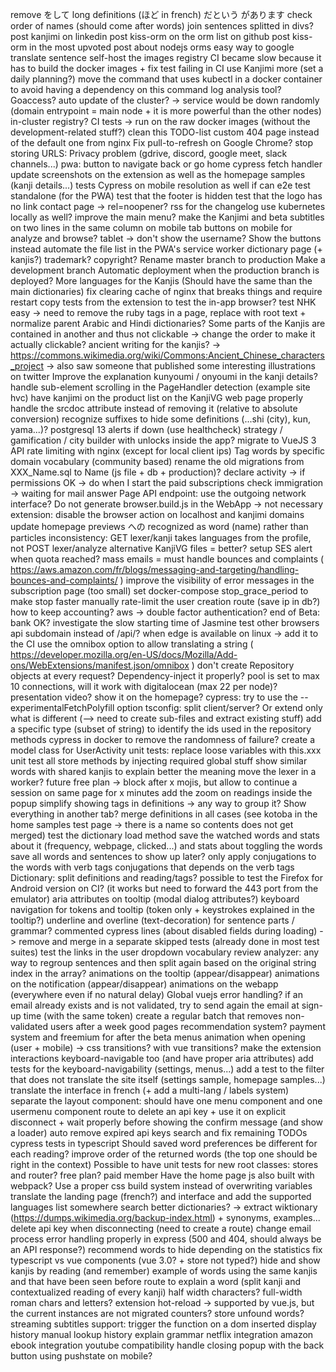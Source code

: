 remove をして
long definitions (ほど in french)
だという
があります
check order of names (should come after words)
join sentences splitted in divs?
post kanjimi on linkedin
post kiss-orm on the orm list on github
post kiss-orm in the most upvoted post about nodejs orms
easy way to google translate sentence
self-host the images registry
CI became slow because it has to build the docker images
    + fix test failing in CI
use Kanjimi more (set a daily planning?)
move the command that uses kubectl in a docker container to avoid having a dependency on this command
log analysis tool? Goaccess?
auto update of the cluster? -> service would be down randomly (domain entrypoint = main node + it is more powerful than the other nodes)
in-cluster registry?
CI tests -> run on the raw docker images (without the development-related stuff?)
clean this TODO-list
custom 404 page instead of the default one from nginx
Fix pull-to-refresh on Google Chrome?
stop storing URLS: Privacy problem (gdrive, discord, google meet, slack channels...)
pwa: button to navigate back or go home
cypress fetch handler
update screenshots on the extension as well as the homepage samples (kanji details...)
tests Cypress on mobile resolution as well
if can e2e test standalone (for the PWA)
    test that the footer is hidden
    test that the logo has no link
contact page -> rel=noopener?
rss for the changelog
use kubernetes locally as well?
improve the main menu?
    make the Kanjimi and beta subtitles on two lines in the same column on mobile
    tab buttons on mobile for analyze and browse?
    tablet -> don't show the username? Show the buttons instead
automate the file list in the PWA's service worker
dictionary page (+ kanjis?)
trademark? copyright?
Rename master branch to production
Make a development branch
Automatic deployment when the production branch is deployed?
More languages for the Kanjis (Should have the same than the main dictionaries)
fix clearing cache of nginx that breaks things and require restart
copy tests from the extension to test the in-app browser?
test NHK easy -> need to remove the ruby tags in a page, replace with root text + normalize parent
Arabic and Hindi dictionaries?
Some parts of the Kanjis are contained in another and thus not clickable -> change the order to make it actually clickable?
ancient writing for the kanjis? -> https://commons.wikimedia.org/wiki/Commons:Ancient_Chinese_characters_project
    -> also saw someone that published some interesting illustrations on twitter
Improve the explanation kunyoumi / onyoumi in the kanji details?
handle sub-element scrolling in the PageHandler detection (example site hvc)
have kanjimi on the product list on the KanjiVG web page
properly handle the srcdoc attribute instead of removing it (relative to absolute conversion)
recognize suffixes to hide some definitions (...shi (city), kun, yama...)?
postgresql 13
alerts if down (use healthcheck)
strategy / gamification / city builder with unlocks inside the app?
migrate to VueJS 3
API rate limiting with nginx (except for local client ips)
Tag words by specific domain vocabulary (community based)
rename the old migrations from XXX_Name.sql to Name (js file + db + production)?
declare activity -> if permissions OK -> do when I start the paid subscriptions
check immigration -> waiting for mail answer
Page API endpoint: use the outgoing network interface?
Do not generate browser.build.js in the WebApp -> not necessary
extension: disable the browser action on localhost and kanjimi domains
update homepage previews
への recognized as word (name) rather than particles
inconsistency: GET lexer/kanji takes languages from the profile, not POST lexer/analyze
alternative KanjiVG files = better?
setup SES alert when quota reached?
mass emails = must handle bounces and complaints ( https://aws.amazon.com/fr/blogs/messaging-and-targeting/handling-bounces-and-complaints/ )
improve the visibility of error messages in the subscription page (too small)
set docker-compose stop_grace_period to make stop faster
manually rate-limit the user creation route (save ip in db?)
how to keep accounting?
aws -> double factor authentication?
end of Beta: bank OK?
investigate the slow starting time of Jasmine
test other browsers
api subdomain instead of /api/?
when edge is available on linux -> add it to the CI
use the omnibox option to allow translating a string ( https://developer.mozilla.org/en-US/docs/Mozilla/Add-ons/WebExtensions/manifest.json/omnibox )
don't create Repository objects at every request? Dependency-inject it properly?
pool is set to max 10 connections, will it work with digitalocean (max 22 per node)?
presentation video? show it on the homepage?
cypress: try to use the --experimentalFetchPolyfill option
tsconfig: split client/server? Or extend only what is different (--> need to create sub-files and extract existing stuff)
add a specific type (subset of string) to identify the ids used in the repository methods
cypress in docker to remove the randomness of failure?
create a model class for UserActivity
unit tests: replace loose variables with this.xxx
unit test all store methods by injecting required global stuff
show similar words with shared kanjis to explain better the meaning
move the lexer in a worker?
future free plan -> block after x mojis, but allow to continue a session on same page for x minutes
add the zoom on readings inside the popup
simplify showing tags in definitions -> any way to group it? Show everything in another tab?
merge definitions in all cases (see kotoba in the home samples test page -> there is a name so contents does not get merged)
test the dictionary load method
save the watched words and stats about it (frequency, webpage, clicked...) and stats about toggling the words
save all words and sentences to show up later?
only apply conjugations to the words with verb tags
conjugations that depends on the verb tags
Dictionary: split definitions and reading/tags?
possible to test the Firefox for Android version on CI? (it works but need to forward the 443 port from the emulator)
aria attributes on tooltip (modal dialog attributes?)
keyboard navigation for tokens and tooltip (token only + keystrokes explained in the tooltip?)
underline and overline (text-decoration) for sentence parts / grammar?
commented cypress lines (about disabled fields during loading) -> remove and merge in a separate skipped tests (already done in most test suites)
test the links in the user dropdown
vocabulary review
analyzer: any way to regroup sentences and then split again based on the original string index in the array?
animations on the tooltip (appear/disappear)
animations on the notification (appear/disappear)
animations on the webapp (everywhere even if no natural delay)
Global vuejs error handling?
if an email already exists and is not validated, try to send again the email at sign-up time (with the same token)
create a regular batch that removes non-validated users after a week
good pages recommendation system?
payment system and freemium for after the beta
menus animation when opening (user + mobile) -> css transitions? with vue transitions?
make the extension interactions keyboard-navigable too (and have proper aria attributes)
add tests for the keyboard-navigability (settings, menus...)
add a test to the filter that does not translate the site itself (settings sample, homepage samples...)
translate the interface in french (+ add a multi-lang / labels system)
separate the layout component: should have one menu component and one usermenu component
route to delete an api key + use it on explicit disconnect + wait properly before showing the confirm message (and show a loader)
auto remove expired api keys
search and fix remaining TODOs
cypress tests in typescript
Should saved word preferences be different for each reading?
improve order of the returned words (the top one should be right in the context)
Possible to have unit tests for new root classes: stores and router?
free plan?
paid member
Have the home page js also built with webpack?
Use a proper css build system instead of overwriting variables
translate the landing page (french?) and interface and add the supported languages list somewhere
search better dictionaries? -> extract wiktionary (https://dumps.wikimedia.org/backup-index.html) + synonyms, examples...
delete api key when disconnecting (need to create a route)
change email process
error handling properly in express (500 and 404, should always be an API response?)
recommend words to hide depending on the statistics
fix typescript vs vue components (vue 3.0? + store not typed?)
hide and show kanjis by reading (and remember)
example of words using the same kanjis and that have been seen before
route to explain a word (split kanji and contextualized reading of every kanji)
half width characters? full-width roman chars and letters?
extension hot-reload -> supported by vue.js, but the current instances are not migrated
counters?
store unfound words?
streaming subtitles support: trigger the function on a dom inserted
display history
manual lookup history
explain grammar
netflix integration
amazon ebook integration
youtube compatibility
handle closing popup with the back button using pushstate on mobile?
